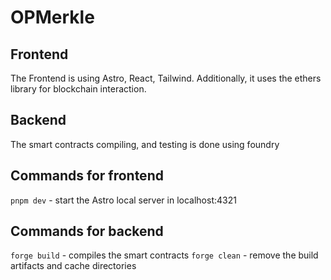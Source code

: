 # OPMerkle

## Frontend

The Frontend is using Astro, React, Tailwind. Additionally, it uses the ethers library for blockchain interaction.

## Backend

The smart contracts compiling, and testing is done using foundry


## Commands for frontend
`pnpm dev` - start the Astro local server in localhost:4321

## Commands for backend

`forge build` - compiles the smart contracts
`forge clean` - remove the build artifacts and cache directories
